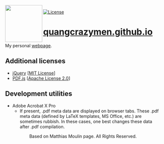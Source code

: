 <img align="left" src="res/Picture.jpg" width="120px"/>

[![License][s1]][li]

[s1]: https://img.shields.io/badge/licence-No%20Licence-blue.svg
[li]: https://raw.githubusercontent.com/matt77hias/matt77hias.github.io/master/LICENSE.txt

# [quangcrazymen.github.io](https://quangcrazymen.github.io/QuangcrazyPersonalSite/)

My personal [webpage](https://quangcrazymen.github.io/QuangcrazyPersonalSite/).

## Additional licenses

-   [jQuery](https://github.com/jquery/jquery) [[MIT License](https://github.com/jquery/jquery/blob/master/LICENSE.txt)]
-   [PDF.js](https://github.com/mozilla/pdf.js) [[Apache License 2.0](https://github.com/mozilla/pdf.js/blob/master/LICENSE)]

## Development utilities

-   Adobe Acrobat X Pro
    -   If present, .pdf meta data are displayed on browser tabs. These .pdf meta data (defined by LaTeX templates, MS Office, etc.) are sometimes rubbish. In these cases, one best changes these data after .pdf compilation.

<p align="center">Based on Matthias Moulin page. All Rights Reserved.</p>
